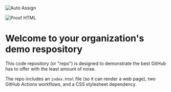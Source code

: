 ![Auto Assign](https://github.com/esenyurt4/demo-repository/actions/workflows/auto-assign.yml/badge.svg)

![Proof HTML](https://github.com/esenyurt4/demo-repository/actions/workflows/proof-html.yml/badge.svg)

# Welcome to your organization's demo respository
This code repository (or "repo") is designed to demonstrate the best GitHub has to offer with the least amount of noise.

The repo includes an `index.html` file (so it can render a web page), two GitHub Actions workflows, and a CSS stylesheet dependency.
